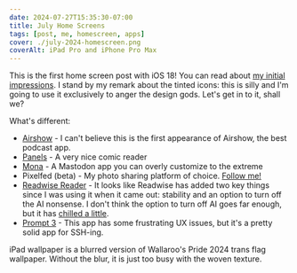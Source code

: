 ```yaml
---
date: 2024-07-27T15:35:30-07:00
title: July Home Screens
tags: [post, me, homescreen, apps]
cover: ./july-2024-homescreen.png
coverAlt: iPad Pro and iPhone Pro Max
---
```


This is the first home screen post with iOS 18! You can read about [my initial impressions](https://melkat.blog/p/ios-18-beta). I stand by my remark about the tinted icons: this is silly and I'm going to use it exclusively to anger the design gods. Let's get in to it, shall we?

What's different:

- [Airshow](https://apps.apple.com/us/app/airshow-lightweight-podcasts/id1584582270) - I can't believe this is the first appearance of Airshow, the best podcast app.
- [Panels](https://apps.apple.com/us/app/panels-comic-reader/id1236567663) - A very nice comic reader
- [Mona](https://apps.apple.com/us/app/mona-for-mastodon/id1659154653) - A Mastodon app you can overly customize to the extreme
- Pixelfed (beta) - My photo sharing platform of choice. [Follow me!](https://nyan.pics/@zicklepop)
- [Readwise Reader](https://apps.apple.com/us/app/readwise-reader/id1567599761) - It looks like Readwise has added two key things since I was using it when it came out: stability and an option to turn off the AI nonsense. I don't think the option to turn off AI goes far enough, but it has [chilled a little](https://melkat.blog/p/read-later-chill-never).
- [Prompt 3](https://apps.apple.com/us/app/prompt-3/id1594420480) - This app has some frustrating UX issues, but it's a pretty solid app for SSH-ing.

iPad wallpaper is a blurred version of Wallaroo's Pride 2024 trans flag wallpaper. Without the blur, it is just too busy with the woven texture.
